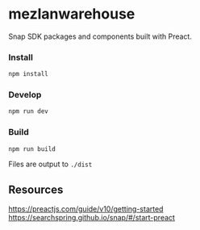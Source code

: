 # mezlanwarehouse

Snap SDK packages and components built with Preact.

### Install

```bash
npm install
```

### Develop

```bash
npm run dev
```

### Build

```bash
npm run build
```

Files are output to `./dist`

## Resources

https://preactjs.com/guide/v10/getting-started  
https://searchspring.github.io/snap/#/start-preact
